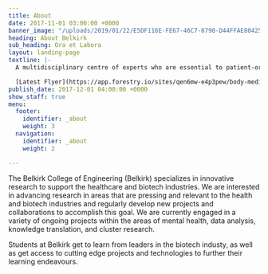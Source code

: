 ```yaml
---
title: About
date: 2017-11-01 03:00:00 +0000
banner_image: "/uploads/2019/01/22/E5DF116E-FE67-46C7-8790-D44FFAE80425.jpeg"
heading: About Belkirk
sub_heading: Ora et Labora
layout: landing-page
textline: |-
  A multidisciplinary centre of experts who are essential to patient-oriented research.

  [Latest Flyer](https://app.forestry.io/sites/qen6mw-e4p3pew/body-media//uploads/2019/01/22/__ups_ tracking information.pdf "Latest Flyer")
publish_date: 2017-12-01 04:00:00 +0000
show_staff: true
menu:
  footer:
    identifier: _about
    weight: 3
  navigation:
    identifier: _about
    weight: 2

---
```

The Belkirk College of Engineering (Belkirk) specializes in innovative research to support the healthcare and biotech industries. We are interested in advancing research in areas that are pressing and relevant to the health and biotech industries and regularly develop new projects and collaborations to accomplish this goal. We are currently engaged in a variety of ongoing projects within the areas of mental health, data analysis, knowledge translation, and cluster research.

Students at Belkirk get to learn from leaders in the biotech industy, as well as get access to cutting edge projects and technologies to further their learning endeavours.